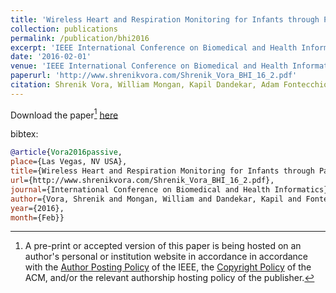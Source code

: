 ```yaml
---
title: 'Wireless Heart and Respiration Monitoring for Infants through Passive RFID Tags'
collection: publications
permalink: /publication/bhi2016
excerpt: 'IEEE International Conference on Biomedical and Health Informatics (BHI), February, 2016'
date: '2016-02-01'
venue: 'IEEE International Conference on Biomedical and Health Informatics (BHI), February, 2016'
paperurl: 'http://www.shrenikvora.com/Shrenik_Vora_BHI_16_2.pdf'
citation: Shrenik Vora, William Mongan, Kapil Dandekar, Adam Fontecchio, and Tim Kurzweg. Wireless Heart and Respiration Monitoring for Infants through Passive RFID Tags.  International Conference on Biomedical and Health Informatics (BHI), February, 2016.
---
```


Download the paper[^1] [here](https://www.cs.drexel.edu/~wmm24/papers/bhi2016.pdf)

bibtex:
```bibtex
@article{Vora2016passive, 
place={Las Vegas, NV USA}, 
title={Wireless Heart and Respiration Monitoring for Infants through Passive RFID Tags}, 
url={http://www.shrenikvora.com/Shrenik_Vora_BHI_16_2.pdf}, 
journal={International Conference on Biomedical and Health Informatics}, 
author={Vora, Shrenik and Mongan, William and Dandekar, Kapil and Fontecchio, Adam and Kurzweg, Tim}, 
year={2016}, 
month={Feb}}
```

[^1]: A pre-print or accepted version of this paper is being hosted on an author's personal or institution website in accordance in accordance with the [Author Posting Policy](https://www.ieee.org/publications/rights/index.html) of the IEEE, the [Copyright Policy](https://www.acm.org/publications/policies/copyright-policy) of the ACM, and/or the relevant authorship hosting policy of the publisher.